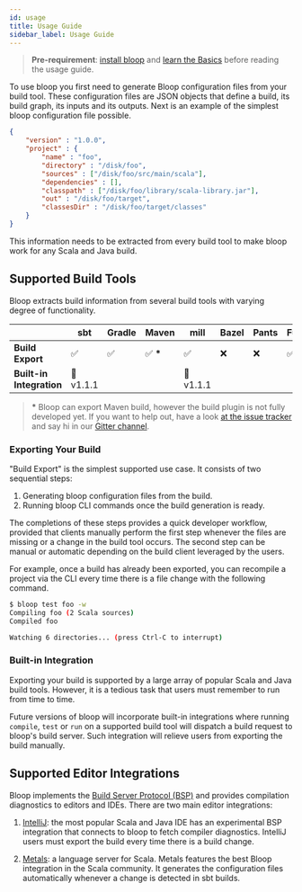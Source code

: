 ```yaml
---
id: usage
title: Usage Guide
sidebar_label: Usage Guide
---
```


> **Pre-requirement**: [install bloop](/setup) and [learn the Basics](what-is-bloop.md) before reading the
> usage guide.

To use bloop you first need to generate Bloop configuration files from your build tool. These
configuration files are JSON objects that define a build, its build graph, its inputs and its
outputs. Next is an example of the simplest bloop configuration file possible.

```json
{
    "version" : "1.0.0",
    "project" : {
        "name" : "foo",
        "directory" : "/disk/foo",
        "sources" : ["/disk/foo/src/main/scala"],
        "dependencies" : [],
        "classpath" : ["/disk/foo/library/scala-library.jar"],
        "out" : "/disk/foo/target",
        "classesDir" : "/disk/foo/target/classes"
    }
}
```

This information needs to be extracted from every build tool to make bloop work for any Scala
and Java build.

## Supported Build Tools

Bloop extracts build information from several build tools with varying degree of functionality.

|                          | sbt        | Gradle   | Maven    | mill       | Bazel | Pants | Fury |
| ------------------------ | ---------- | -------- | -------- | ---------- | ----- | ----- | ---- |
| **Build Export**         | ✅         | ✅        | ✅ __*__ | ✅         |  ❌    |   ❌  | ✅   |
| **Built-in Integration** | 📅 v1.1.1  |          |          | 📅 v1.1.1  |       |       |      |

> __*__ Bloop can export Maven build, however the build plugin is not fully developed yet. If you
want to help out, have a look [at the issue
tracker](https://github.com/scalacenter/bloop/issues?q=is%3Aissue+is%3Aopen+maven+label%3Amaven)
and say hi in our [Gitter channel](https://gitter.im/scalacenter/bloop).

### Exporting Your Build

"Build Export" is the simplest supported use case. It consists of two sequential steps:

1. Generating bloop configuration files from the build.
1. Running bloop CLI commands once the build generation is ready.

The completions of these steps provides a quick developer workflow, provided that clients manually
perform the first step whenever the files are missing or a change in the build tool occurs. The
second step can be manual or automatic depending on the build client leveraged by the users.

For example, once a build has already been exported, you can recompile a project via the CLI every
time there is a file change with the following command.

```bash
$ bloop test foo -w
Compiling foo (2 Scala sources)
Compiled foo

Watching 6 directories... (press Ctrl-C to interrupt)
```

### Built-in Integration

Exporting your build is supported by a large array of popular Scala and Java build tools. However,
it is a tedious task that users must remember to run from time to time.

Future versions of bloop will incorporate built-in integrations where running `compile`, `test` or
`run` on a supported build tool will dispatch a build request to bloop's build server. Such
integration will relieve users from exporting the build manually.

## Supported Editor Integrations

Bloop implements the [Build Server Protocol (BSP)](https://github.com/scalacenter/bsp) and provides
compilation diagnostics to editors and IDEs. There are two main editor integrations:

1. [IntelliJ](https://www.jetbrains.com/idea/): the most popular Scala and Java IDE has an experimental
   BSP integration that connects to bloop to fetch compiler diagnostics. IntelliJ users must export
   the build every time there is a build change.

1. [Metals](https://github.com/scalameta/metals): a language server for Scala. Metals features the best
   Bloop integration in the Scala community. It generates the configuration files automatically
   whenever a change is detected in sbt builds.

